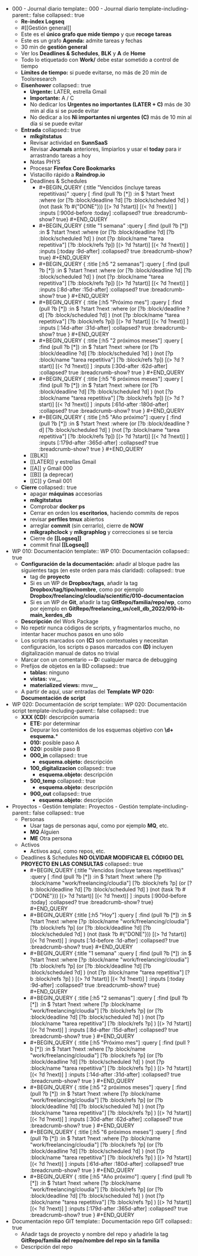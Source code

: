 - 000 - Journal diario
  template:: 000 - Journal diario
  template-including-parent:: false
  collapsed:: true
  - **Re-index Logseq**
  - #[[Gestión general]]
  - Este es el **único grafo que mide tiempo** y que **recoge tareas**
  - Este es un grafo **Agenda:** admite tareas y fechas
  - 30 min de **gestión general**
  - Ver los **Deadlines & Schedules**, **BLK** y **A** de **Home**
  - Todo lo etiquetado con **Work/** debe estar sometido a control de tiempo
  - **Límites de tiempo:** si puede evitarse, no más de 20 min de Toolsresearch
  - **Eisenhower**
    collapsed:: true
    - **Urgente:** LATER, estrella Gmail
    - **Importante:** A / C
    - No dedicar los **Urgentes no importantes (LATER + C)** más de 30 min al día si se puede evitar
    - No dedicar a los **Ni importantes ni urgentes (C)** más de 10 min al día si se puede evitar
  - **Entrada**
    collapsed:: true
    - **mlkgitstatus**
    - Revisar actividad en **SunnSaaS**
    - Revisar **Journals** anteriores, limpiarlos y usar el **today** para ir arrastrando tareas a hoy
    - Notas PHYS
    - Procesar **Firefox Core Bookmarks**
    - Vistacillo rápido a **Raindrop.io**
    - Deadlines & Schedules
      - #+BEGIN_QUERY
        {:title "Vencidos (incluye tareas repetitivas)"
        :query [
          :find (pull ?b [*])
          :in $ ?start ?next
          :where
          (or
            [?b :block/deadline ?d]
            [?b :block/scheduled ?d]
          )
          (not (task ?b #{"DONE"}))
          [(> ?d ?start)]
          [(< ?d ?next)]
        ]
        :inputs [:900d-before :today]
        :collapsed? true
        :breadcrumb-show? true}
        #+END_QUERY
      - #+BEGIN_QUERY
         {:title "1 semana"
        :query [
          :find (pull ?b [*])
          :in $ ?start ?next
          :where
            (or
               [?b :block/deadline ?d]
               [?b :block/scheduled ?d]
             )
             (not [?p :block/name "tarea repetitiva"]
             [?b :block/refs ?p])
            [(> ?d ?start)]
            [(< ?d ?next)]
        ]
        :inputs [:today :9d-after]
        :collapsed? true
        :breadcrumb-show? true}
         #+END_QUERY
      - #+BEGIN_QUERY
          {
            :title [:h5 "2 semanas"]
            :query [
              :find (pull ?b [*])
              :in $ ?start ?next
              :where
                (or
                  [?b :block/deadline ?d]
                  [?b :block/scheduled ?d]
                )
                (not [?p :block/name "tarea repetitiva"]
                [?b :block/refs ?p])
                [(> ?d ?start)]
                [(< ?d ?next)]
            ]
            :inputs [:8d-after :15d-after]
            :collapsed? true
            :breadcrumb-show? true
          }
          #+END_QUERY
      - #+BEGIN_QUERY
          {
            :title [:h5 "Próximo mes"]
            :query [
              :find (pull ?b [*])
              :in $ ?start ?next
              :where
                (or
                  [?b :block/deadline ?d]
                  [?b :block/scheduled ?d]
                )
                (not [?p :block/name "tarea repetitiva"]
                [?b :block/refs ?p])
                [(> ?d ?start)]
                [(< ?d ?next)]
            ]
            :inputs [:14d-after :31d-after]
            :collapsed? true
            :breadcrumb-show? true
          }
          #+END_QUERY
      - #+BEGIN_QUERY
          {
            :title [:h5 "2 próximos meses"]
            :query [
              :find (pull ?b [*])
              :in $ ?start ?next
              :where
                (or
                  [?b :block/deadline ?d]
                  [?b :block/scheduled ?d]
                )
                (not [?p :block/name "tarea repetitiva"]
                [?b :block/refs ?p])
                [(> ?d ?start)]
                [(< ?d ?next)]
            ]
            :inputs [:30d-after :62d-after]
            :collapsed? true
            :breadcrumb-show? true
          }
          #+END_QUERY
      - #+BEGIN_QUERY
          {
            :title [:h5 "6 próximos meses"]
            :query [
              :find (pull ?b [*])
              :in $ ?start ?next
              :where
                (or
                  [?b :block/deadline ?d]
                  [?b :block/scheduled ?d]
                )
                (not [?p :block/name "tarea repetitiva"]
                [?b :block/refs ?p])
                [(> ?d ?start)]
                [(< ?d ?next)]
            ]
            :inputs [:61d-after :180d-after]
            :collapsed? true
            :breadcrumb-show? true
          }
          #+END_QUERY
      - #+BEGIN_QUERY
          {
            :title [:h5 "Año próximo"]
            :query [
              :find (pull ?b [*])
              :in $ ?start ?next
              :where
                (or
                  [?b :block/deadline ?d]
                  [?b :block/scheduled ?d]
                )
                (not [?p :block/name "tarea repetitiva"]
                [?b :block/refs ?p])
                [(> ?d ?start)]
                [(< ?d ?next)]
            ]
            :inputs [:179d-after :365d-after]
            :collapsed? true
            :breadcrumb-show? true
          }
          #+END_QUERY
    - [[BLK]]
    - [[LATER]] y estrellas Gmail
    - [[A]] y Gmail 000
    - [[B]] (a deprecar)
    - [[C]] y Gmail 001
  - **Cierre**
    collapsed:: true
    - apagar **máquinas** accesorias
    - **mlkgitstatus**
    - Comprobar **docker ps**
    - Cerrar en orden los **escritorios**, haciendo commits de repos
    - revisar **perfiles tmux** abiertos
    - arreglar **commit** (sin cerrarlo), cierre de **NOW**
    - **mlkgraphclock** y **mlkgraphlog** y correcciones si se tercia
    - Cierre de **[[Logseq]]**
    - commit final **[[Logseq]]**
- WP 010: Documentación
  template:: WP 010: Documentación
  collapsed:: true
  - **Configuración de la documentación:** añadir al bloque padre las siguientes tags (en este orden para más claridad):
    collapsed:: true
    - tag de **proyecto**
    - Si es un WP de **Dropbox/tags**, añadir la tag **Dropbox/tag/tipo/nombre**, como por ejemplo **Dropbox/freelancing/cloudia/scientific/010-documentacion**
    - Si es un WP de **Git**, añadir la tag **GitRepo/familia/repo/wp**, como por ejemplo en **GitRepo/freelancing_us/cell_db_2022/010-it-main_kerdes_db**
  - **Descripción** del Work Package
  - No repetir nunca códigos de scripts, y fragmentarlos mucho, no intentar hacer muchos pasos en uno sólo
  - Los scripts marcados con **(C)** son contextuales y necesitan configuración, los scripts o pasos marcados con **(D)** incluyen digitalización manual de datos no trivial
  - Marcar con un comentario **-- D:** cualquier marca de debugging
  - Prefijos de objetos en la BD
    collapsed:: true
    - **tablas:** ninguno
    - **vistas:** vw\_\_
    - **materialized views:** mvw\_\_
  - A partir de aquí, usar entradas del **Template WP 020: Documentación de script**
- WP 020: Documentación de script
  template:: WP 020: Documentación script
  template-including-parent:: false
  collapsed:: true
  - **XXX (CD):** descripción sumaria
    - **ETE:** por determinar
    - Depurar los contenidos de los esquemas objetivo con **\\d+ esquema.***
    - **010:** posible paso A
    - **020:** posible paso B
    - **000_in**
      collapsed:: true
      - **esquema.objeto:** descripción
    - **100_digitalizacion**
      collapsed:: true
      - **esquema.objeto:** descripción
    - **500_temp**
      collapsed:: true
      - **esquema.objeto:** descripción
    - **900_out**
      collapsed:: true
      - **esquema.objeto:** descripción
- Proyectos - Gestión
  template:: Proyectos - Gestión
  template-including-parent:: false
  collapsed:: true
  - Personas
    - Usar tags de personas aquí, como por ejemplo **MQ**, etc.
    - **MQ** Álguien
    - **ME** Otra persona
  - Activos
    - Activos aquí, como repos, etc.
  - Deadlines & Schedules **NO OLVIDAR MODIFICAR EL CÓDIGO DEL PROYECTO EN LAS CONSULTAS**
      collapsed:: true
    - #+BEGIN_QUERY
      {:title "Vencidos (incluye tareas repetitivas)"
      :query [
        :find (pull ?b [*])
        :in $ ?start ?next
        :where
        [?p :block/name "work/freelancing/cloudia"]
        [?b :block/refs ?p]
        (or
          [?b :block/deadline ?d]
          [?b :block/scheduled ?d]
        )
        (not (task ?b #{"DONE"}))
        [(> ?d ?start)]
        [(< ?d ?next)]
      ]
      :inputs [:900d-before :today]
      :collapsed? true
      :breadcrumb-show? true}
      #+END_QUERY
    - #+BEGIN_QUERY
      {:title [:h5 "Hoy"]
      :query [
        :find (pull ?b [*])
        :in $ ?start ?next
        :where
        [?p :block/name "work/freelancing/cloudia"]
        [?b :block/refs ?p]
        (or
          [?b :block/deadline ?d]
          [?b :block/scheduled ?d]
        )
        (not (task ?b #{"DONE"}))
        [(> ?d ?start)]
        [(< ?d ?next)]
      ]
      :inputs [:1d-before :1d-after]
      :collapsed? true
      :breadcrumb-show? true}
      #+END_QUERY
    - #+BEGIN_QUERY
        {:title "1 semana"
      :query [
        :find (pull ?b [*])
        :in $ ?start ?next
        :where
          [?p :block/name "work/freelancing/cloudia"]
          [?b :block/refs ?p]
          (or
            [?b :block/deadline ?d]
            [?b :block/scheduled ?d]
          )
          (not
            [?p :block/name "tarea repetitiva"]
            [?b :block/refs ?p]
          )
          [(> ?d ?start)]
          [(< ?d ?next)]
      ]
      :inputs [:today :9d-after]
      :collapsed? true
      :breadcrumb-show? true}
        #+END_QUERY
    - #+BEGIN_QUERY
        {
          :title [:h5 "2 semanas"]
          :query [
            :find (pull ?b [*])
            :in $ ?start ?next
            :where
              [?p :block/name "work/freelancing/cloudia"]
              [?b :block/refs ?p]
              (or
                [?b :block/deadline ?d]
                [?b :block/scheduled ?d]
              )
              (not
                [?p :block/name "tarea repetitiva"]
                [?b :block/refs ?p]
              )
              [(> ?d ?start)]
              [(< ?d ?next)]
          ]
          :inputs [:8d-after :15d-after]
          :collapsed? true
          :breadcrumb-show? true
        }
        #+END_QUERY
    - #+BEGIN_QUERY
        {
          :title [:h5 "Próximo mes"]
          :query [
            :find (pull ?b [*])
            :in $ ?start ?next
            :where
              [?p :block/name "work/freelancing/cloudia"]
              [?b :block/refs ?p]
              (or
                [?b :block/deadline ?d]
                [?b :block/scheduled ?d]
              )
              (not
                [?p :block/name "tarea repetitiva"]
                [?b :block/refs ?p]
              )
              [(> ?d ?start)]
              [(< ?d ?next)]
          ]
          :inputs [:14d-after :31d-after]
          :collapsed? true
          :breadcrumb-show? true
        }
        #+END_QUERY
    - #+BEGIN_QUERY
        {
          :title [:h5 "2 próximos meses"]
          :query [
            :find (pull ?b [*])
            :in $ ?start ?next
            :where
              [?p :block/name "work/freelancing/cloudia"]
              [?b :block/refs ?p]
              (or
                [?b :block/deadline ?d]
                [?b :block/scheduled ?d]
              )
              (not
                [?p :block/name "tarea repetitiva"]
                [?b :block/refs ?p]
              )
              [(> ?d ?start)]
              [(< ?d ?next)]
          ]
          :inputs [:30d-after :62d-after]
          :collapsed? true
          :breadcrumb-show? true
        }
        #+END_QUERY
    - #+BEGIN_QUERY
        {
          :title [:h5 "6 próximos meses"]
          :query [
            :find (pull ?b [*])
            :in $ ?start ?next
            :where
              [?p :block/name "work/freelancing/cloudia"]
              [?b :block/refs ?p]
              (or
                [?b :block/deadline ?d]
                [?b :block/scheduled ?d]
              )
              (not
                [?p :block/name "tarea repetitiva"]
                [?b :block/refs ?p]
              )
              [(> ?d ?start)]
              [(< ?d ?next)]
          ]
          :inputs [:61d-after :180d-after]
          :collapsed? true
          :breadcrumb-show? true
        }
        #+END_QUERY
    - #+BEGIN_QUERY
        {
          :title [:h5 "Año próximo"]
          :query [
            :find (pull ?b [*])
            :in $ ?start ?next
            :where
              [?p :block/name "work/freelancing/cloudia"]
              [?b :block/refs ?p]
              (or
                [?b :block/deadline ?d]
                [?b :block/scheduled ?d]
              )
              (not
                [?p :block/name "tarea repetitiva"]
                [?b :block/refs ?p]
              )
              [(> ?d ?start)]
              [(< ?d ?next)]
          ]
          :inputs [:179d-after :365d-after]
          :collapsed? true
          :breadcrumb-show? true
        }
        #+END_QUERY
- Documentación repo GIT
  template:: Documentación repo GIT
  collapsed:: true
  - Añadir tags de proyecto y nombre del repo y añadirle la tag **GitRepo/familia del repo/nombre del repo sin la familia**
  - Descripción del repo